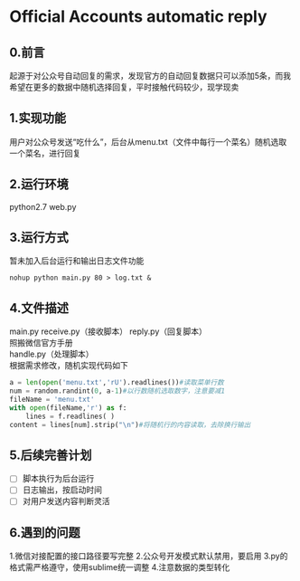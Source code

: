 # Official Accounts automatic reply
## 0.前言
起源于对公众号自动回复的需求，发现官方的自动回复数据只可以添加5条，而我希望在更多的数据中随机选择回复，平时接触代码较少，现学现卖
## 1.实现功能
用户对公众号发送“吃什么”，后台从menu.txt（文件中每行一个菜名）随机选取一个菜名，进行回复
## 2.运行环境
python2.7
web.py
## 3.运行方式
暂未加入后台运行和输出日志文件功能
````
nohup python main.py 80 > log.txt &
````
## 4.文件描述
main.py receive.py（接收脚本） reply.py（回复脚本）  
照搬微信官方手册  
handle.py（处理脚本）  
根据需求修改，随机实现代码如下
````python
a = len(open('menu.txt','rU').readlines())#读取菜单行数
num = random.randint(0, a-1)#以行数随机选取数字，注意要减1
fileName = 'menu.txt'
with open(fileName,'r') as f:
    lines = f.readlines( )
content = lines[num].strip("\n")#将随机行的内容读取，去除换行输出
````
## 5.后续完善计划
- [ ] 脚本执行为后台运行
- [ ] 日志输出，按启动时间
- [ ] 对用户发送内容判断灵活
## 6.遇到的问题
1.微信对接配置的接口路径要写完整
2.公众号开发模式默认禁用，要启用
3.py的格式需严格遵守，使用sublime统一调整
4.注意数据的类型转化

